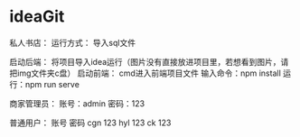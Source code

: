 # ideaGit
 私人书店：
 运行方式：
导入sql文件

启动后端：
将项目导入idea运行（图片没有直接放进项目里，若想看到图片，请把img文件夹c盘）
启动前端：
cmd进入前端项目文件
输入命令：npm install
运行：npm run serve

商家管理员：
账号：admin
密码：123

普通用户：
账号   密码
cgn    123
hyl    123
ck     123
